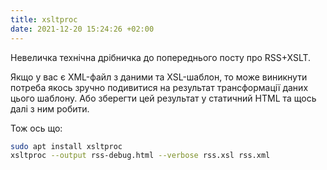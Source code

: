 ```yaml
---
title: xsltproc
date: 2021-12-20 15:24:26 +02:00
---
```


Невеличка технічна дрібничка до попереднього посту про RSS+XSLT.

Якщо у вас є XML-файл з даними та XSL-шаблон, то може виникнути потреба якось зручно подивитися на результат трансформації даних цього шаблону. Або зберегти цей результат у статичний HTML та щось далі з ним робити.

Тож ось що: 

```sh
sudo apt install xsltproc
xsltproc --output rss-debug.html --verbose rss.xsl rss.xml
```
